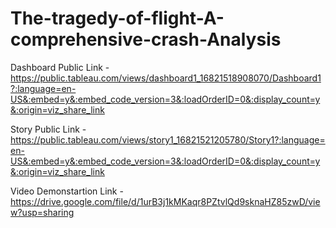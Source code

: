 # The-tragedy-of-flight-A-comprehensive-crash-Analysis



Dashboard Public Link - https://public.tableau.com/views/dashboard1_16821518908070/Dashboard1?:language=en-US&:embed=y&:embed_code_version=3&:loadOrderID=0&:display_count=y&:origin=viz_share_link

Story Public Link - https://public.tableau.com/views/story1_16821521205780/Story1?:language=en-US&:embed=y&:embed_code_version=3&:loadOrderID=0&:display_count=y&:origin=viz_share_link

Video Demonstartion Link - https://drive.google.com/file/d/1urB3j1kMKaqr8PZtvlQd9sknaHZ85zwD/view?usp=sharing
